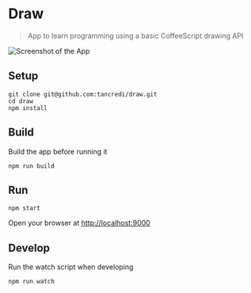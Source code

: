 # Draw

> App to learn programming using a basic CoffeeScript drawing API

![Screenshot of the App](http://oi61.tinypic.com/23trsj8.jpg)

## Setup

    git clone git@github.com:tancredi/draw.git
    cd draw
    npm install

## Build

Build the app before running it

    npm run build

## Run

    npm start

Open your browser at [http://localhost:9000](http://localhost:9000)

## Develop

Run the watch script when developing

    npm run watch